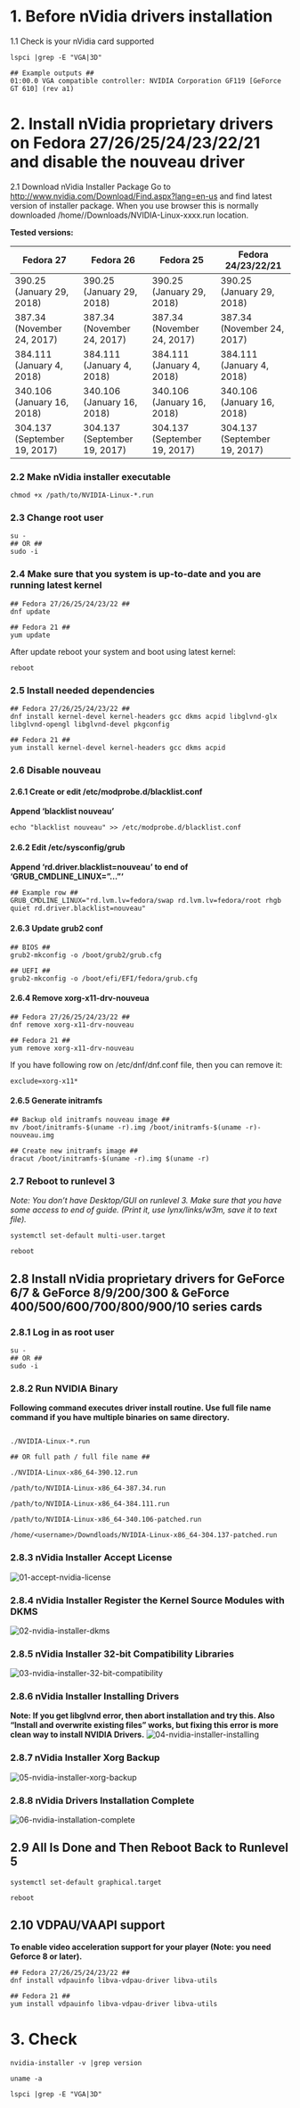 # 1. Before nVidia drivers installation
1.1 Check is your nVidia card supported
```
lspci |grep -E "VGA|3D"

## Example outputs ##
01:00.0 VGA compatible controller: NVIDIA Corporation GF119 [GeForce GT 610] (rev a1)
```

# 2. Install nVidia proprietary drivers on Fedora 27/26/25/24/23/22/21 and disable the nouveau driver

2.1 Download nVidia Installer Package
Go to http://www.nvidia.com/Download/Find.aspx?lang=en-us and find latest version of installer package. 
When you use browser this is normally downloaded /home/<username>/Downloads/NVIDIA-Linux-xxxx.run location.

**Tested versions:**
<table class="mdl-data-table mdl-js-data-table mdl-shadow--2dp">
<thead>
<tr>
<th class="mdl-data-table__cell--non-numeric">Fedora 27</th>
<th class="mdl-data-table__cell--non-numeric">Fedora 26</th>
<th class="mdl-data-table__cell--non-numeric">Fedora 25</th>
<th class="mdl-data-table__cell--non-numeric">Fedora 24/23/22/21</th>
</tr>
</thead>
<tbody>
<tr>
<td data-label="Fedora 27" class="mdl-data-table__cell--non-numeric mdl-color-text--green">390.25 (January 29, 2018)</td>
<td data-label="Fedora 26" class="mdl-data-table__cell--non-numeric mdl-color-text--green">390.25 (January 29, 2018)</td>
<td data-label="Fedora 25" class="mdl-data-table__cell--non-numeric mdl-color-text--green">390.25 (January 29, 2018)</td>
<td data-label="Fedora 24/23/22/21" class="mdl-data-table__cell--non-numeric mdl-color-text--green">390.25 (January 29, 2018)</td>
</tr>
<tr>
<td data-label="Fedora 27" class="mdl-data-table__cell--non-numeric mdl-color-text--green">387.34 (November 24, 2017)</td>
<td data-label="Fedora 26" class="mdl-data-table__cell--non-numeric mdl-color-text--green">387.34 (November 24, 2017)</td>
<td data-label="Fedora 25" class="mdl-data-table__cell--non-numeric mdl-color-text--green">387.34 (November 24, 2017)</td>
<td data-label="Fedora 24/23/22/21" class="mdl-data-table__cell--non-numeric mdl-color-text--green">387.34 (November 24, 2017)</td>
</tr>
<tr>
<td data-label="Fedora 27" class="mdl-data-table__cell--non-numeric mdl-color-text--green">384.111 (January 4, 2018)</td>
<td data-label="Fedora 26" class="mdl-data-table__cell--non-numeric mdl-color-text--green">384.111 (January 4, 2018)</td>
<td data-label="Fedora 25" class="mdl-data-table__cell--non-numeric mdl-color-text--green">384.111 (January 4, 2018)</td>
<td data-label="Fedora 24/23/22/21" class="mdl-data-table__cell--non-numeric mdl-color-text--green">384.111 (January 4, 2018)</td>
</tr>
<tr>
<td data-label="Fedora 27" class="mdl-data-table__cell--non-numeric mdl-color-text--green">340.106 (January 16, 2018)</td>
<td data-label="Fedora 26" class="mdl-data-table__cell--non-numeric mdl-color-text--green">340.106 (January 16, 2018)</td>
<td data-label="Fedora 25" class="mdl-data-table__cell--non-numeric mdl-color-text--green">340.106 (January 16, 2018)</td>
<td data-label="Fedora 24/23/22/21" class="mdl-data-table__cell--non-numeric mdl-color-text--green">340.106 (January 16, 2018)</td>
</tr>
<tr>
<td data-label="Fedora 27" class="mdl-data-table__cell--non-numeric mdl-color-text--green">304.137 (September 19, 2017)</td>
<td data-label="Fedora 26" class="mdl-data-table__cell--non-numeric mdl-color-text--green">304.137 (September 19, 2017)</td>
<td data-label="Fedora 25" class="mdl-data-table__cell--non-numeric mdl-color-text--green">304.137 (September 19, 2017)</td>
<td data-label="Fedora 24/23/22/21" class="mdl-data-table__cell--non-numeric mdl-color-text--green">304.137 (September 19, 2017)</td>
</tr>
</tbody>
</table>

### 2.2 Make nVidia installer executable
```
chmod +x /path/to/NVIDIA-Linux-*.run
```
### 2.3 Change root user
```
su -
## OR ##
sudo -i
```
### 2.4 Make sure that you system is up-to-date and you are running latest kernel
```
## Fedora 27/26/25/24/23/22 ##
dnf update

## Fedora 21 ##
yum update
```
After update reboot your system and boot using latest kernel:
```
reboot
```
### 2.5 Install needed dependencies
```
## Fedora 27/26/25/24/23/22 ##
dnf install kernel-devel kernel-headers gcc dkms acpid libglvnd-glx libglvnd-opengl libglvnd-devel pkgconfig

## Fedora 21 ##
yum install kernel-devel kernel-headers gcc dkms acpid
```
### 2.6 Disable nouveau
#### 2.6.1 Create or edit /etc/modprobe.d/blacklist.conf
**Append ‘blacklist nouveau’**
```
echo "blacklist nouveau" >> /etc/modprobe.d/blacklist.conf
```
#### 2.6.2 Edit /etc/sysconfig/grub
**Append ‘rd.driver.blacklist=nouveau’ to end of ‘GRUB_CMDLINE_LINUX=”…”‘**
```
## Example row ##
GRUB_CMDLINE_LINUX="rd.lvm.lv=fedora/swap rd.lvm.lv=fedora/root rhgb quiet rd.driver.blacklist=nouveau"
```
#### 2.6.3 Update grub2 conf
```
## BIOS ##
grub2-mkconfig -o /boot/grub2/grub.cfg

## UEFI ##
grub2-mkconfig -o /boot/efi/EFI/fedora/grub.cfg
```
#### 2.6.4 Remove xorg-x11-drv-nouveua
```
## Fedora 27/26/25/24/23/22 ##
dnf remove xorg-x11-drv-nouveau

## Fedora 21 ##
yum remove xorg-x11-drv-nouveau
```
If you have following row on /etc/dnf/dnf.conf file, then you can remove it:
```
exclude=xorg-x11*
```
#### 2.6.5 Generate initramfs
```
## Backup old initramfs nouveau image ##
mv /boot/initramfs-$(uname -r).img /boot/initramfs-$(uname -r)-nouveau.img
 
## Create new initramfs image ##
dracut /boot/initramfs-$(uname -r).img $(uname -r)
```
### 2.7 Reboot to runlevel 3
*Note: You don’t have Desktop/GUI on runlevel 3. Make sure that you have some access to end of guide. (Print it, use lynx/links/w3m, save it to text file).*
```
systemctl set-default multi-user.target

reboot
```
## 2.8 Install nVidia proprietary drivers for GeForce 6/7 & GeForce 8/9/200/300 & GeForce 400/500/600/700/800/900/10 series cards

### 2.8.1 Log in as root user
```
su -
## OR ##
sudo -i
```
### 2.8.2 Run NVIDIA Binary
**Following command executes driver install routine. Use full file name command if you have multiple binaries on same directory.**

```

./NVIDIA-Linux-*.run

## OR full path / full file name ##

./NVIDIA-Linux-x86_64-390.12.run

/path/to/NVIDIA-Linux-x86_64-387.34.run

/path/to/NVIDIA-Linux-x86_64-384.111.run

/path/to/NVIDIA-Linux-x86_64-340.106-patched.run

/home/<username>/Downdloads/NVIDIA-Linux-x86_64-304.137-patched.run
```
### 2.8.3 nVidia Installer Accept License
![01-accept-nvidia-license](https://raw.githubusercontent.com/CGQAQ/BuggyLife/master/fedora%20install%20nvidia%20drivers/01-accept-nvidia-license-748x561.png)
### 2.8.4 nVidia Installer Register the Kernel Source Modules with DKMS
![02-nvidia-installer-dkms](https://raw.githubusercontent.com/CGQAQ/BuggyLife/master/fedora%20install%20nvidia%20drivers/02-nvidia-installer-dkms-748x561.png)
### 2.8.5 nVidia Installer 32-bit Compatibility Libraries
![03-nvidia-installer-32-bit-compatibility](https://raw.githubusercontent.com/CGQAQ/BuggyLife/master/fedora%20install%20nvidia%20drivers/03-nvidia-installer-32-bit-compatibility-748x561.png)
### 2.8.6 nVidia Installer Installing Drivers
**Note: If you get libglvnd error, then abort installation and try this. Also “Install and overwrite existing files” works, but fixing this error is more clean way to install NVIDIA Drivers.**
![04-nvidia-installer-installing](https://raw.githubusercontent.com/CGQAQ/BuggyLife/master/fedora%20install%20nvidia%20drivers/04-nvidia-installer-installing-748x561.png)
### 2.8.7 nVidia Installer Xorg Backup
![05-nvidia-installer-xorg-backup](https://raw.githubusercontent.com/CGQAQ/BuggyLife/master/fedora%20install%20nvidia%20drivers/05-nvidia-installer-xorg-backup-748x561.png)
### 2.8.8 nVidia Drivers Installation Complete
![06-nvidia-installation-complete](https://raw.githubusercontent.com/CGQAQ/BuggyLife/master/fedora%20install%20nvidia%20drivers/06-nvidia-installation-complete-748x561.png)
## 2.9 All Is Done and Then Reboot Back to Runlevel 5
```
systemctl set-default graphical.target

reboot
```
## 2.10 VDPAU/VAAPI support
**To enable video acceleration support for your player (Note: you need Geforce 8 or later).**
```
## Fedora 27/26/25/24/23/22 ##
dnf install vdpauinfo libva-vdpau-driver libva-utils

## Fedora 21 ##
yum install vdpauinfo libva-vdpau-driver libva-utils
```

# 3. Check

```
nvidia-installer -v |grep version

uname -a

lspci |grep -E "VGA|3D"
```








